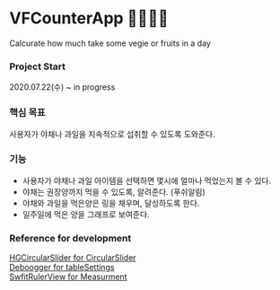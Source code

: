 # VFCounterApp 🥦🥬🍑🍓
Calcurate how much take some vegie or fruits in a day

### Project Start
2020.07.22(수) ~ in progress

### 핵심 목표
사용자가 야채나 과일을 지속적으로 섭취할 수 있도록 도와준다.

### 기능
- 사용자가 야채나 과일 아이템을 선택하면 몇시에 얼마나 먹었는지 볼 수 있다.
- 야채는 권장양까지 먹을 수 있도록, 알려준다. (푸쉬알림)
- 야채와 과일을 먹은양은 링을 채우며, 달성하도록 한다.
- 일주일에 먹은 양을 그래프로 보여준다.


### Reference for development
[HGCircularSlider for CircularSlider](https://github.com/HamzaGhazouani/HGCircularSlider)\
[Deboogger for tableSettings](https://github.com/rosberry/Deboogger)\
[SwfitRulerView for Measurment](https://github.com/DanielYK/SwiftRulerView)




